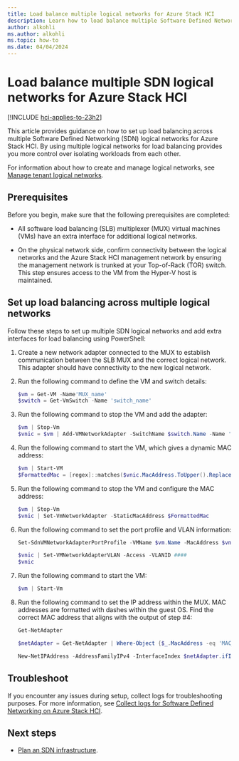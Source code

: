 ```yaml
---
title: Load balance multiple logical networks for Azure Stack HCI
description: Learn how to load balance multiple Software Defined Networking (SDN) logical networks for Azure Stack HCI.
author: alkohli
ms.author: alkohli
ms.topic: how-to
ms.date: 04/04/2024
---
```


# Load balance multiple SDN logical networks for Azure Stack HCI

[!INCLUDE [hci-applies-to-23h2](../../includes/hci-applies-to-23h2.md)]

This article provides guidance on how to set up load balancing across multiple Software Defined Networking (SDN) logical networks for Azure Stack HCI. By using multiple logical networks for load balancing provides you more control over isolating workloads from each other.

For information about how to create and manage logical networks, see [Manage tenant logical networks](./tenant-logical-networks.md).

## Prerequisites

Before you begin, make sure that the following prerequisites are completed:

- All software load balancing (SLB) multiplexer (MUX) virtual machines (VMs) have an extra interface for additional logical networks.

- On the physical network side, confirm connectivity between the logical networks and the Azure Stack HCI management network by ensuring the management network is trunked at your Top-of-Rack (TOR) switch. This step ensures access to the VM from the Hyper-V host is maintained.

## Set up load balancing across multiple logical networks

Follow these steps to set up multiple SDN logical networks and add extra interfaces for load balancing using PowerShell:

1. Create a new network adapter connected to the MUX to establish communication between the SLB MUX and the correct logical network. This adapter should have connectivity to the new logical network.

1. Run the following command to define the VM and switch details:

    ```powershell
    $vm = Get-VM -Name'MUX_name'
    $switch = Get-VmSwitch -Name 'switch_name'
    ```

1. Run the following command to stop the VM and add the adapter:

    ```powershell
    $vm | Stop-Vm
    $vnic = $vm | Add-VMNetworkAdapter -SwitchName $switch.Name -Name 'switch_name' -PassThru
    ```

1. Run the following command to start the VM, which gives a dynamic MAC address:

    ```powershell
    $vm | Start-VM
    $FormattedMac = [regex]::matches($vnic.MacAddress.ToUpper().Replace(":","").Replace("-",""),'..').groups.value -join "-"
    ```

1. Run the following command to stop the VM and configure the MAC address:

    ```powershell
    $vm | Stop-Vm
    $vnic | Set-VmNetworkAdapter -StaticMacAddress $FormattedMac
    ```

1. Run the following command to set the port profile and VLAN information:

    ```powershell
    Set-SdnVMNetworkAdapterPortProfile -VMName $vm.Name -MacAddress $vnic.MacAddress -ProfileData2 -ProfileId $([Guid]::Empty)

    $vnic | Set-VMNetworkAdapterVLAN -Access -VLANID ####
    $vnic
    ```

1. Run the following command to start the VM:

    ```powershell
    $vm | Start-Vm
    ```

1. Run the following command to set the IP address within the MUX. MAC addresses are formatted with dashes within the guest OS. Find the correct MAC address that aligns with the output of step #4:

    ```powershell
    Get-NetAdapter

    $netAdapter = Get-NetAdapter | Where-Object {$_.MacAddress -eq 'MAC_address'}

    New-NetIPAddress -AddressFamilyIPv4 -InterfaceIndex $netAdapter.ifIndex -IPAddress 'IP_address' -PrefixLength 'prefix'
    ```

## Troubleshoot

If you encounter any issues during setup, collect logs for troubleshooting purposes. For more information, see [Collect logs for Software Defined Networking on Azure Stack HCI](./sdn-log-collection.md).

## Next steps

- [Plan an SDN infrastructure](../concepts/plan-software-defined-networking-infrastructure-23h2.md).